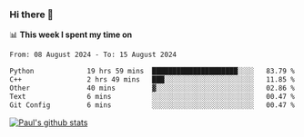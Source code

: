 ### Hi there 👋

📊 **This week I spent my time on**
<!--START_SECTION:waka-->

```txt
From: 08 August 2024 - To: 15 August 2024

Python             19 hrs 59 mins  █████████████████████░░░░   83.79 %
C++                2 hrs 49 mins   ███░░░░░░░░░░░░░░░░░░░░░░   11.85 %
Other              40 mins         ▓░░░░░░░░░░░░░░░░░░░░░░░░   02.86 %
Text               6 mins          ░░░░░░░░░░░░░░░░░░░░░░░░░   00.47 %
Git Config         6 mins          ░░░░░░░░░░░░░░░░░░░░░░░░░   00.47 %
```

<!--END_SECTION:waka-->


[![Paul's github stats](https://github-readme-stats.vercel.app/api?username=mickeyouyou&theme=dracula&show_icons=true)](https://github.com/anuraghazra/github-readme-stats)
